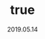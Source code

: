 ---
wip: "True"
id: "24794"
title:
  de: "Vergilbte Exotenleder-Karte"
  en: "Seemingly Special Timeworn Map"
  fr: "Vieille carte au trésor inhabituelle I"
  ja: "古ぼけた地図S1"
layout: treasuremap
page_type: guide
categories: "treasuremap"
instanceType: "treasuremap"
date: "2019.05.14"
patchNumber: "4.58"
patchName: "A Requiem for Heroes"
expac: "sb"
image: "/assets/img/content/klassen/Chocobo.webp"
terms:
    - term: "TreasureMaps"
    - term: "A Requiem for Heroes"
sortid: 16
order: 16
plvl: 70
slug: "vergilbte_exotenleder_karte"
maxpartysize: 8
zones:
  - zonename: "The Fringes"
    fullimage: "/assets/img/treasuremaps/Vergilbte Exotenleder-Karte/Abanisches Grenzland/Abanisches Grenzland.webp"
    subimage:
      - "/assets/img/treasuremaps/Vergilbte Exotenleder-Karte/Abanisches Grenzland/A.webp"
      - "/assets/img/treasuremaps/Vergilbte Exotenleder-Karte/Abanisches Grenzland/B.webp"
      - "/assets/img/treasuremaps/Vergilbte Exotenleder-Karte/Abanisches Grenzland/C.webp"
      - "/assets/img/treasuremaps/Vergilbte Exotenleder-Karte/Abanisches Grenzland/D.webp"
      - "/assets/img/treasuremaps/Vergilbte Exotenleder-Karte/Abanisches Grenzland/E.webp"
      - "/assets/img/treasuremaps/Vergilbte Exotenleder-Karte/Abanisches Grenzland/F.webp"
      - "/assets/img/treasuremaps/Vergilbte Exotenleder-Karte/Abanisches Grenzland/G.webp"
      - "/assets/img/treasuremaps/Vergilbte Exotenleder-Karte/Abanisches Grenzland/H.webp"
  - zonename: "The Peaks"
    fullimage: "/assets/img/treasuremaps/Vergilbte Exotenleder-Karte/Die Zinnen/Die Zinnen.webp"
    subimage:
      - "/assets/img/treasuremaps/Vergilbte Exotenleder-Karte/Die Zinnen/A.webp"
      - "/assets/img/treasuremaps/Vergilbte Exotenleder-Karte/Die Zinnen/B.webp"
      - "/assets/img/treasuremaps/Vergilbte Exotenleder-Karte/Die Zinnen/C.webp"
      - "/assets/img/treasuremaps/Vergilbte Exotenleder-Karte/Die Zinnen/D.webp"
      - "/assets/img/treasuremaps/Vergilbte Exotenleder-Karte/Die Zinnen/E.webp"
      - "/assets/img/treasuremaps/Vergilbte Exotenleder-Karte/Die Zinnen/F.webp"
      - "/assets/img/treasuremaps/Vergilbte Exotenleder-Karte/Die Zinnen/G.webp"
      - "/assets/img/treasuremaps/Vergilbte Exotenleder-Karte/Die Zinnen/H.webp"
  - zonename: "The Lochs"
    fullimage: "/assets/img/treasuremaps/Vergilbte Exotenleder-Karte/Das Fenn/Das Fenn.webp"
    subimage:
      - "/assets/img/treasuremaps/Vergilbte Exotenleder-Karte/Das Fenn/A.webp"
      - "/assets/img/treasuremaps/Vergilbte Exotenleder-Karte/Das Fenn/B.webp"
      - "/assets/img/treasuremaps/Vergilbte Exotenleder-Karte/Das Fenn/C.webp"
      - "/assets/img/treasuremaps/Vergilbte Exotenleder-Karte/Das Fenn/D.webp"
      - "/assets/img/treasuremaps/Vergilbte Exotenleder-Karte/Das Fenn/E.webp"
      - "/assets/img/treasuremaps/Vergilbte Exotenleder-Karte/Das Fenn/F.webp"
      - "/assets/img/treasuremaps/Vergilbte Exotenleder-Karte/Das Fenn/G.webp"
      - "/assets/img/treasuremaps/Vergilbte Exotenleder-Karte/Das Fenn/H.webp"
  - zonename: "The Ruby Sea"
    fullimage: "/assets/img/treasuremaps/Vergilbte Exotenleder-Karte/Rubinsee/Rubinsee.webp"
    subimage:
      - "/assets/img/treasuremaps/Vergilbte Exotenleder-Karte/Rubinsee/A.webp"
      - "/assets/img/treasuremaps/Vergilbte Exotenleder-Karte/Rubinsee/B.webp"
      - "/assets/img/treasuremaps/Vergilbte Exotenleder-Karte/Rubinsee/C.webp"
      - "/assets/img/treasuremaps/Vergilbte Exotenleder-Karte/Rubinsee/D.webp"
      - "/assets/img/treasuremaps/Vergilbte Exotenleder-Karte/Rubinsee/E.webp"
      - "/assets/img/treasuremaps/Vergilbte Exotenleder-Karte/Rubinsee/F.webp"
      - "/assets/img/treasuremaps/Vergilbte Exotenleder-Karte/Rubinsee/G.webp"
      - "/assets/img/treasuremaps/Vergilbte Exotenleder-Karte/Rubinsee/H.webp"
  - zonename: "Yanxia"
    fullimage: "/assets/img/treasuremaps/Vergilbte Exotenleder-Karte/Yanxia/Yanxia.webp"
    subimage:
      - "/assets/img/treasuremaps/Vergilbte Exotenleder-Karte/Yanxia/A.webp"
      - "/assets/img/treasuremaps/Vergilbte Exotenleder-Karte/Yanxia/B.webp"
      - "/assets/img/treasuremaps/Vergilbte Exotenleder-Karte/Yanxia/C.webp"
      - "/assets/img/treasuremaps/Vergilbte Exotenleder-Karte/Yanxia/D.webp"
      - "/assets/img/treasuremaps/Vergilbte Exotenleder-Karte/Yanxia/E.webp"
      - "/assets/img/treasuremaps/Vergilbte Exotenleder-Karte/Yanxia/F.webp"
      - "/assets/img/treasuremaps/Vergilbte Exotenleder-Karte/Yanxia/G.webp"
      - "/assets/img/treasuremaps/Vergilbte Exotenleder-Karte/Yanxia/H.webp"
  - zonename: "The Azim Steppe"
    fullimage: "/assets/img/treasuremaps/Vergilbte Exotenleder-Karte/Azim-Steppe/Azim-Steppe.webp"
    subimage:
      - "/assets/img/treasuremaps/Vergilbte Exotenleder-Karte/Azim-Steppe/A.webp"
      - "/assets/img/treasuremaps/Vergilbte Exotenleder-Karte/Azim-Steppe/B.webp"
      - "/assets/img/treasuremaps/Vergilbte Exotenleder-Karte/Azim-Steppe/C.webp"
      - "/assets/img/treasuremaps/Vergilbte Exotenleder-Karte/Azim-Steppe/D.webp"
      - "/assets/img/treasuremaps/Vergilbte Exotenleder-Karte/Azim-Steppe/E.webp"
      - "/assets/img/treasuremaps/Vergilbte Exotenleder-Karte/Azim-Steppe/F.webp"
      - "/assets/img/treasuremaps/Vergilbte Exotenleder-Karte/Azim-Steppe/G.webp"
      - "/assets/img/treasuremaps/Vergilbte Exotenleder-Karte/Azim-Steppe/H.webp"
---
